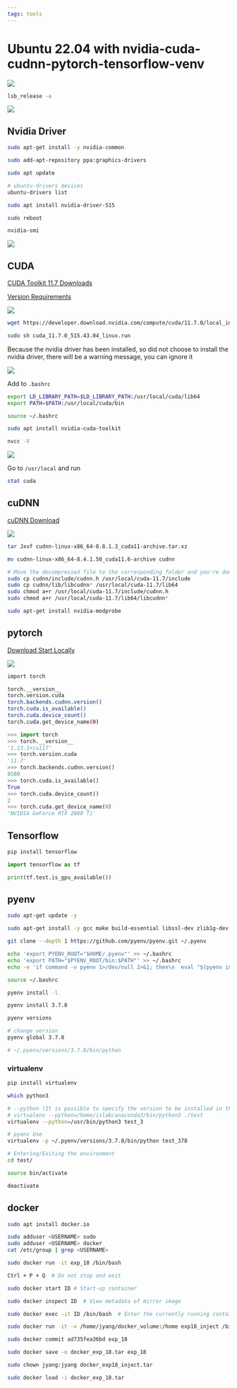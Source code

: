 ```yaml
---
tags: tools
---
```

# Ubuntu 22.04 with nvidia-cuda-cudnn-pytorch-tensorflow-venv
![](https://i.imgur.com/1a26jT9.png)

```bash
lsb_release -a
```

![](https://i.imgur.com/NxZW0Hl.png)

## Nvidia Driver
```bash
sudo apt-get install -y nvidia-common

sudo add-apt-repository ppa:graphics-drivers

sudo apt update

# ubuntu-drivers devices
ubuntu-drivers list

sudo apt install nvidia-driver-515

sudo reboot

nvidia-smi
```

![](https://i.imgur.com/NHcZBsK.png)

## CUDA
[CUDA Toolkit 11.7 Downloads](https://developer.nvidia.com/cuda-11-7-0-download-archive?target_os=Linux&target_arch=x86_64&Distribution=Ubuntu&target_version=22.04)

[Version Requirements](https://docs.nvidia.com/cuda/cuda-toolkit-release-notes/index.html)

![](https://i.imgur.com/0tMFE7X.png)

```bash
wget https://developer.download.nvidia.com/compute/cuda/11.7.0/local_installers/cuda_11.7.0_515.43.04_linux.run

sudo sh cuda_11.7.0_515.43.04_linux.run
```

Because the nvidia driver has been installed, so did not choose to install the nvidia driver, there will be a warning message, you can ignore it

![](https://i.imgur.com/ywJCOEG.png)

Add to `.bashrc`

```bash
export LD_LIBRARY_PATH=$LD_LIBRARY_PATH:/usr/local/cuda/lib64
export PATH=$PATH:/usr/local/cuda/bin
```

```bash
source ~/.bashrc

sudo apt install nvidia-cuda-toolkit

nvcc -V
```

![](https://i.imgur.com/uABNpSS.png)

Go to `/usr/local` and run

```bash
stat cuda
```

## cuDNN
[cuDNN Download](https://developer.nvidia.com/rdp/cudnn-download)

![](https://i.imgur.com/OJeJyPs.png)

```bash
tar Jxvf cudnn-linux-x86_64-8.8.1.3_cuda11-archive.tar.xz

mv cudnn-linux-x86_64-8.4.1.50_cuda11.6-archive cudnn

# Move the decompressed file to the corresponding folder and you're done!
sudo cp cudnn/include/cudnn.h /usr/local/cuda-11.7/include
sudo cp cudnn/lib/libcudnn* /usr/local/cuda-11.7/lib64
sudo chmod a+r /usr/local/cuda-11.7/include/cudnn.h 
sudo chmod a+r /usr/local/cuda-11.7/lib64/libcudnn*
```

```bash
sudo apt-get install nvidia-modprobe
```

## pytorch
[Download Start Locally](https://pytorch.org/get-started/locally/)

![](https://i.imgur.com/joNzuZR.png)

```bash
import torch

torch.__version__
torch.version.cuda
torch.backends.cudnn.version()
torch.cuda.is_available()
torch.cuda.device_count()
torch.cuda.get_device_name(0)
```
```python
>>> import torch
>>> torch.__version__
'1.13.1+cu117'
>>> torch.version.cuda
'11.7'
>>> torch.backends.cudnn.version()
8500
>>> torch.cuda.is_available()
True
>>> torch.cuda.device_count()
2
>>> torch.cuda.get_device_name(0)
'NVIDIA GeForce RTX 2080 Ti'
```

## Tensorflow
```bash
pip install tensorflow
```

```python
import tensorflow as tf

print(tf.test.is_gpu_available())
```

## pyenv
```bash
sudo apt-get update -y

sudo apt-get install -y gcc make build-essential libssl-dev zlib1g-dev libbz2-dev libreadline-dev libsqlite3-dev llvm libncurses5-dev libncursesw5-dev xz-utils tk-dev libffi-dev liblzma-dev

git clone --depth 1 https://github.com/pyenv/pyenv.git ~/.pyenv

echo 'export PYENV_ROOT="$HOME/.pyenv"' >> ~/.bashrc
echo 'export PATH="$PYENV_ROOT/bin:$PATH"' >> ~/.bashrc
echo -e 'if command -v pyenv 1>/dev/null 2>&1; then\n  eval "$(pyenv init -)"\nfi' >> ~/.bashrc

source ~/.bashrc

pyenv install -l

pyenv install 3.7.8

pyenv versions

# change version
pyenv global 3.7.8

# ~/.pyenv/versions/3.7.8/bin/python
```

### virtualenv
```bash
pip install virtualenv

which python3

# --python (It is possible to specify the version to be installed in the virtual environment)
# virtualenv --python=/home/islab/anaconda3/bin/python3 ./test
virtualenv --python=/usr/bin/python3 test_3

# pyenv Use
virtualenv -p ~/.pyenv/versions/3.7.8/bin/python test_378

# Entering/Exiting the environment
cd test/

source bin/activate

deactivate
```

## docker
```bash
sudo apt install docker.io

sudo adduser <USERNAME> sudo
sudo adduser <USERNAME> docker
cat /etc/group | grep <USERNAME>
```

```bash
sudo docker run -it exp_18 /bin/bash

Ctrl + P + Q  # Do not stop and exit

sudo docker start ID # Start-up container

sudo docker inspect ID	# View metadata of mirror image

sudo docker exec -it ID /bin/bash  # Enter the currently running container

sudo docker run -it -v /home/jyang/docker_volume:/home exp18_inject /bin/bash

sudo docker commit ad735fea36bd exp_18

sudo docker save -o docker_exp_18.tar exp_18

sudo chown jyang:jyang docker_exp18_inject.tar

sudo docker load -i docker_exp_18.tar
```